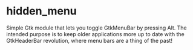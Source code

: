 # hidden_menu

Simple Gtk module that lets you toggle GtkMenuBar by pressing Alt. The intended purpose is to keep older applications more up to date with the GtkHeaderBar revolution, where menu bars are a thing of the past!
